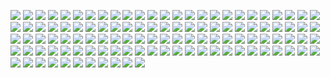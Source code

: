 ![](https://raw.githubusercontent.com/itheima1/BlockChain/master/day02/ppt/kotlin-day02/%E5%B9%BB%E7%81%AF%E7%89%871.JPG)
![](https://raw.githubusercontent.com/itheima1/BlockChain/master/day02/ppt/kotlin-day02/%E5%B9%BB%E7%81%AF%E7%89%872.JPG)
![](https://raw.githubusercontent.com/itheima1/BlockChain/master/day02/ppt/kotlin-day02/%E5%B9%BB%E7%81%AF%E7%89%873.JPG)
![](https://raw.githubusercontent.com/itheima1/BlockChain/master/day02/ppt/kotlin-day02/%E5%B9%BB%E7%81%AF%E7%89%874.JPG)
![](https://raw.githubusercontent.com/itheima1/BlockChain/master/day02/ppt/kotlin-day02/%E5%B9%BB%E7%81%AF%E7%89%875.JPG)
![](https://raw.githubusercontent.com/itheima1/BlockChain/master/day02/ppt/kotlin-day02/%E5%B9%BB%E7%81%AF%E7%89%876.JPG)
![](https://raw.githubusercontent.com/itheima1/BlockChain/master/day02/ppt/kotlin-day02/%E5%B9%BB%E7%81%AF%E7%89%877.JPG)
![](https://raw.githubusercontent.com/itheima1/BlockChain/master/day02/ppt/kotlin-day02/%E5%B9%BB%E7%81%AF%E7%89%878.JPG)
![](https://raw.githubusercontent.com/itheima1/BlockChain/master/day02/ppt/kotlin-day02/%E5%B9%BB%E7%81%AF%E7%89%879.JPG)
![](https://raw.githubusercontent.com/itheima1/BlockChain/master/day02/ppt/kotlin-day02/%E5%B9%BB%E7%81%AF%E7%89%8710.JPG)
![](https://raw.githubusercontent.com/itheima1/BlockChain/master/day02/ppt/kotlin-day02/%E5%B9%BB%E7%81%AF%E7%89%8711.JPG)
![](https://raw.githubusercontent.com/itheima1/BlockChain/master/day02/ppt/kotlin-day02/%E5%B9%BB%E7%81%AF%E7%89%8712.JPG)
![](https://raw.githubusercontent.com/itheima1/BlockChain/master/day02/ppt/kotlin-day02/%E5%B9%BB%E7%81%AF%E7%89%8713.JPG)
![](https://raw.githubusercontent.com/itheima1/BlockChain/master/day02/ppt/kotlin-day02/%E5%B9%BB%E7%81%AF%E7%89%8714.JPG)
![](https://raw.githubusercontent.com/itheima1/BlockChain/master/day02/ppt/kotlin-day02/%E5%B9%BB%E7%81%AF%E7%89%8715.JPG)
![](https://raw.githubusercontent.com/itheima1/BlockChain/master/day02/ppt/kotlin-day02/%E5%B9%BB%E7%81%AF%E7%89%8716.JPG)
![](https://raw.githubusercontent.com/itheima1/BlockChain/master/day02/ppt/kotlin-day02/%E5%B9%BB%E7%81%AF%E7%89%8717.JPG)
![](https://raw.githubusercontent.com/itheima1/BlockChain/master/day02/ppt/kotlin-day02/%E5%B9%BB%E7%81%AF%E7%89%8718.JPG)
![](https://raw.githubusercontent.com/itheima1/BlockChain/master/day02/ppt/kotlin-day02/%E5%B9%BB%E7%81%AF%E7%89%8719.JPG)
![](https://raw.githubusercontent.com/itheima1/BlockChain/master/day02/ppt/kotlin-day02/%E5%B9%BB%E7%81%AF%E7%89%8720.JPG)
![](https://raw.githubusercontent.com/itheima1/BlockChain/master/day02/ppt/kotlin-day02/%E5%B9%BB%E7%81%AF%E7%89%8721.JPG)
![](https://raw.githubusercontent.com/itheima1/BlockChain/master/day02/ppt/kotlin-day02/%E5%B9%BB%E7%81%AF%E7%89%8722.JPG)
![](https://raw.githubusercontent.com/itheima1/BlockChain/master/day02/ppt/kotlin-day02/%E5%B9%BB%E7%81%AF%E7%89%8723.JPG)
![](https://raw.githubusercontent.com/itheima1/BlockChain/master/day02/ppt/kotlin-day02/%E5%B9%BB%E7%81%AF%E7%89%8724.JPG)
![](https://raw.githubusercontent.com/itheima1/BlockChain/master/day02/ppt/kotlin-day02/%E5%B9%BB%E7%81%AF%E7%89%8725.JPG)
![](https://raw.githubusercontent.com/itheima1/BlockChain/master/day02/ppt/kotlin-day02/%E5%B9%BB%E7%81%AF%E7%89%8726.JPG)
![](https://raw.githubusercontent.com/itheima1/BlockChain/master/day02/ppt/kotlin-day02/%E5%B9%BB%E7%81%AF%E7%89%8727.JPG)
![](https://raw.githubusercontent.com/itheima1/BlockChain/master/day02/ppt/kotlin-day02/%E5%B9%BB%E7%81%AF%E7%89%8728.JPG)
![](https://raw.githubusercontent.com/itheima1/BlockChain/master/day02/ppt/kotlin-day02/%E5%B9%BB%E7%81%AF%E7%89%8729.JPG)
![](https://raw.githubusercontent.com/itheima1/BlockChain/master/day02/ppt/kotlin-day02/%E5%B9%BB%E7%81%AF%E7%89%8730.JPG)
![](https://raw.githubusercontent.com/itheima1/BlockChain/master/day02/ppt/kotlin-day02/%E5%B9%BB%E7%81%AF%E7%89%8731.JPG)
![](https://raw.githubusercontent.com/itheima1/BlockChain/master/day02/ppt/kotlin-day02/%E5%B9%BB%E7%81%AF%E7%89%8732.JPG)
![](https://raw.githubusercontent.com/itheima1/BlockChain/master/day02/ppt/kotlin-day02/%E5%B9%BB%E7%81%AF%E7%89%8733.JPG)
![](https://raw.githubusercontent.com/itheima1/BlockChain/master/day02/ppt/kotlin-day02/%E5%B9%BB%E7%81%AF%E7%89%8734.JPG)
![](https://raw.githubusercontent.com/itheima1/BlockChain/master/day02/ppt/kotlin-day02/%E5%B9%BB%E7%81%AF%E7%89%8735.JPG)
![](https://raw.githubusercontent.com/itheima1/BlockChain/master/day02/ppt/kotlin-day02/%E5%B9%BB%E7%81%AF%E7%89%8736.JPG)
![](https://raw.githubusercontent.com/itheima1/BlockChain/master/day02/ppt/kotlin-day02/%E5%B9%BB%E7%81%AF%E7%89%8737.JPG)
![](https://raw.githubusercontent.com/itheima1/BlockChain/master/day02/ppt/kotlin-day02/%E5%B9%BB%E7%81%AF%E7%89%8738.JPG)
![](https://raw.githubusercontent.com/itheima1/BlockChain/master/day02/ppt/kotlin-day02/%E5%B9%BB%E7%81%AF%E7%89%8739.JPG)
![](https://raw.githubusercontent.com/itheima1/BlockChain/master/day02/ppt/kotlin-day02/%E5%B9%BB%E7%81%AF%E7%89%8740.JPG)
![](https://raw.githubusercontent.com/itheima1/BlockChain/master/day02/ppt/kotlin-day02/%E5%B9%BB%E7%81%AF%E7%89%8741.JPG)
![](https://raw.githubusercontent.com/itheima1/BlockChain/master/day02/ppt/kotlin-day02/%E5%B9%BB%E7%81%AF%E7%89%8742.JPG)
![](https://raw.githubusercontent.com/itheima1/BlockChain/master/day02/ppt/kotlin-day02/%E5%B9%BB%E7%81%AF%E7%89%8743.JPG)
![](https://raw.githubusercontent.com/itheima1/BlockChain/master/day02/ppt/kotlin-day02/%E5%B9%BB%E7%81%AF%E7%89%8744.JPG)
![](https://raw.githubusercontent.com/itheima1/BlockChain/master/day02/ppt/kotlin-day02/%E5%B9%BB%E7%81%AF%E7%89%8745.JPG)
![](https://raw.githubusercontent.com/itheima1/BlockChain/master/day02/ppt/kotlin-day02/%E5%B9%BB%E7%81%AF%E7%89%8746.JPG)
![](https://raw.githubusercontent.com/itheima1/BlockChain/master/day02/ppt/kotlin-day02/%E5%B9%BB%E7%81%AF%E7%89%8747.JPG)
![](https://raw.githubusercontent.com/itheima1/BlockChain/master/day02/ppt/kotlin-day02/%E5%B9%BB%E7%81%AF%E7%89%8748.JPG)
![](https://raw.githubusercontent.com/itheima1/BlockChain/master/day02/ppt/kotlin-day02/%E5%B9%BB%E7%81%AF%E7%89%8749.JPG)
![](https://raw.githubusercontent.com/itheima1/BlockChain/master/day02/ppt/kotlin-day02/%E5%B9%BB%E7%81%AF%E7%89%8750.JPG)
![](https://raw.githubusercontent.com/itheima1/BlockChain/master/day02/ppt/kotlin-day02/%E5%B9%BB%E7%81%AF%E7%89%8751.JPG)
![](https://raw.githubusercontent.com/itheima1/BlockChain/master/day02/ppt/kotlin-day02/%E5%B9%BB%E7%81%AF%E7%89%8752.JPG)
![](https://raw.githubusercontent.com/itheima1/BlockChain/master/day02/ppt/kotlin-day02/%E5%B9%BB%E7%81%AF%E7%89%8753.JPG)
![](https://raw.githubusercontent.com/itheima1/BlockChain/master/day02/ppt/kotlin-day02/%E5%B9%BB%E7%81%AF%E7%89%8754.JPG)
![](https://raw.githubusercontent.com/itheima1/BlockChain/master/day02/ppt/kotlin-day02/%E5%B9%BB%E7%81%AF%E7%89%8755.JPG)
![](https://raw.githubusercontent.com/itheima1/BlockChain/master/day02/ppt/kotlin-day02/%E5%B9%BB%E7%81%AF%E7%89%8756.JPG)
![](https://raw.githubusercontent.com/itheima1/BlockChain/master/day02/ppt/kotlin-day02/%E5%B9%BB%E7%81%AF%E7%89%8757.JPG)
![](https://raw.githubusercontent.com/itheima1/BlockChain/master/day02/ppt/kotlin-day02/%E5%B9%BB%E7%81%AF%E7%89%8758.JPG)
![](https://raw.githubusercontent.com/itheima1/BlockChain/master/day02/ppt/kotlin-day02/%E5%B9%BB%E7%81%AF%E7%89%8759.JPG)
![](https://raw.githubusercontent.com/itheima1/BlockChain/master/day02/ppt/kotlin-day02/%E5%B9%BB%E7%81%AF%E7%89%8760.JPG)
![](https://raw.githubusercontent.com/itheima1/BlockChain/master/day02/ppt/kotlin-day02/%E5%B9%BB%E7%81%AF%E7%89%8761.JPG)
![](https://raw.githubusercontent.com/itheima1/BlockChain/master/day02/ppt/kotlin-day02/%E5%B9%BB%E7%81%AF%E7%89%8762.JPG)
![](https://raw.githubusercontent.com/itheima1/BlockChain/master/day02/ppt/kotlin-day02/%E5%B9%BB%E7%81%AF%E7%89%8763.JPG)
![](https://raw.githubusercontent.com/itheima1/BlockChain/master/day02/ppt/kotlin-day02/%E5%B9%BB%E7%81%AF%E7%89%8764.JPG)
![](https://raw.githubusercontent.com/itheima1/BlockChain/master/day02/ppt/kotlin-day02/%E5%B9%BB%E7%81%AF%E7%89%8765.JPG)
![](https://raw.githubusercontent.com/itheima1/BlockChain/master/day02/ppt/kotlin-day02/%E5%B9%BB%E7%81%AF%E7%89%8766.JPG)
![](https://raw.githubusercontent.com/itheima1/BlockChain/master/day02/ppt/kotlin-day02/%E5%B9%BB%E7%81%AF%E7%89%8767.JPG)
![](https://raw.githubusercontent.com/itheima1/BlockChain/master/day02/ppt/kotlin-day02/%E5%B9%BB%E7%81%AF%E7%89%8768.JPG)
![](https://raw.githubusercontent.com/itheima1/BlockChain/master/day02/ppt/kotlin-day02/%E5%B9%BB%E7%81%AF%E7%89%8769.JPG)
![](https://raw.githubusercontent.com/itheima1/BlockChain/master/day02/ppt/kotlin-day02/%E5%B9%BB%E7%81%AF%E7%89%8770.JPG)
![](https://raw.githubusercontent.com/itheima1/BlockChain/master/day02/ppt/kotlin-day02/%E5%B9%BB%E7%81%AF%E7%89%8771.JPG)
![](https://raw.githubusercontent.com/itheima1/BlockChain/master/day02/ppt/kotlin-day02/%E5%B9%BB%E7%81%AF%E7%89%8772.JPG)
![](https://raw.githubusercontent.com/itheima1/BlockChain/master/day02/ppt/kotlin-day02/%E5%B9%BB%E7%81%AF%E7%89%8773.JPG)
![](https://raw.githubusercontent.com/itheima1/BlockChain/master/day02/ppt/kotlin-day02/%E5%B9%BB%E7%81%AF%E7%89%8774.JPG)
![](https://raw.githubusercontent.com/itheima1/BlockChain/master/day02/ppt/kotlin-day02/%E5%B9%BB%E7%81%AF%E7%89%8775.JPG)
![](https://raw.githubusercontent.com/itheima1/BlockChain/master/day02/ppt/kotlin-day02/%E5%B9%BB%E7%81%AF%E7%89%8776.JPG)
![](https://raw.githubusercontent.com/itheima1/BlockChain/master/day02/ppt/kotlin-day02/%E5%B9%BB%E7%81%AF%E7%89%8777.JPG)
![](https://raw.githubusercontent.com/itheima1/BlockChain/master/day02/ppt/kotlin-day02/%E5%B9%BB%E7%81%AF%E7%89%8778.JPG)
![](https://raw.githubusercontent.com/itheima1/BlockChain/master/day02/ppt/kotlin-day02/%E5%B9%BB%E7%81%AF%E7%89%8779.JPG)
![](https://raw.githubusercontent.com/itheima1/BlockChain/master/day02/ppt/kotlin-day02/%E5%B9%BB%E7%81%AF%E7%89%8780.JPG)
![](https://raw.githubusercontent.com/itheima1/BlockChain/master/day02/ppt/kotlin-day02/%E5%B9%BB%E7%81%AF%E7%89%8781.JPG)
![](https://raw.githubusercontent.com/itheima1/BlockChain/master/day02/ppt/kotlin-day02/%E5%B9%BB%E7%81%AF%E7%89%8782.JPG)
![](https://raw.githubusercontent.com/itheima1/BlockChain/master/day02/ppt/kotlin-day02/%E5%B9%BB%E7%81%AF%E7%89%8783.JPG)
![](https://raw.githubusercontent.com/itheima1/BlockChain/master/day02/ppt/kotlin-day02/%E5%B9%BB%E7%81%AF%E7%89%8784.JPG)
![](https://raw.githubusercontent.com/itheima1/BlockChain/master/day02/ppt/kotlin-day02/%E5%B9%BB%E7%81%AF%E7%89%8785.JPG)
![](https://raw.githubusercontent.com/itheima1/BlockChain/master/day02/ppt/kotlin-day02/%E5%B9%BB%E7%81%AF%E7%89%8786.JPG)
![](https://raw.githubusercontent.com/itheima1/BlockChain/master/day02/ppt/kotlin-day02/%E5%B9%BB%E7%81%AF%E7%89%8787.JPG)
![](https://raw.githubusercontent.com/itheima1/BlockChain/master/day02/ppt/kotlin-day02/%E5%B9%BB%E7%81%AF%E7%89%8788.JPG)
![](https://raw.githubusercontent.com/itheima1/BlockChain/master/day02/ppt/kotlin-day02/%E5%B9%BB%E7%81%AF%E7%89%8789.JPG)
![](https://raw.githubusercontent.com/itheima1/BlockChain/master/day02/ppt/kotlin-day02/%E5%B9%BB%E7%81%AF%E7%89%8790.JPG)
![](https://raw.githubusercontent.com/itheima1/BlockChain/master/day02/ppt/kotlin-day02/%E5%B9%BB%E7%81%AF%E7%89%8791.JPG)
![](https://raw.githubusercontent.com/itheima1/BlockChain/master/day02/ppt/kotlin-day02/%E5%B9%BB%E7%81%AF%E7%89%8792.JPG)
![](https://raw.githubusercontent.com/itheima1/BlockChain/master/day02/ppt/kotlin-day02/%E5%B9%BB%E7%81%AF%E7%89%8793.JPG)
![](https://raw.githubusercontent.com/itheima1/BlockChain/master/day02/ppt/kotlin-day02/%E5%B9%BB%E7%81%AF%E7%89%8794.JPG)
![](https://raw.githubusercontent.com/itheima1/BlockChain/master/day02/ppt/kotlin-day02/%E5%B9%BB%E7%81%AF%E7%89%8795.JPG)
![](https://raw.githubusercontent.com/itheima1/BlockChain/master/day02/ppt/kotlin-day02/%E5%B9%BB%E7%81%AF%E7%89%8796.JPG)
![](https://raw.githubusercontent.com/itheima1/BlockChain/master/day02/ppt/kotlin-day02/%E5%B9%BB%E7%81%AF%E7%89%8797.JPG)
![](https://raw.githubusercontent.com/itheima1/BlockChain/master/day02/ppt/kotlin-day02/%E5%B9%BB%E7%81%AF%E7%89%8798.JPG)
![](https://raw.githubusercontent.com/itheima1/BlockChain/master/day02/ppt/kotlin-day02/%E5%B9%BB%E7%81%AF%E7%89%8799.JPG)
![](https://raw.githubusercontent.com/itheima1/BlockChain/master/day02/ppt/kotlin-day02/%E5%B9%BB%E7%81%AF%E7%89%87100.JPG)
![](https://raw.githubusercontent.com/itheima1/BlockChain/master/day02/ppt/kotlin-day02/%E5%B9%BB%E7%81%AF%E7%89%87101.JPG)
![](https://raw.githubusercontent.com/itheima1/BlockChain/master/day02/ppt/kotlin-day02/%E5%B9%BB%E7%81%AF%E7%89%87102.JPG)
![](https://raw.githubusercontent.com/itheima1/BlockChain/master/day02/ppt/kotlin-day02/%E5%B9%BB%E7%81%AF%E7%89%87103.JPG)
![](https://raw.githubusercontent.com/itheima1/BlockChain/master/day02/ppt/kotlin-day02/%E5%B9%BB%E7%81%AF%E7%89%87104.JPG)
![](https://raw.githubusercontent.com/itheima1/BlockChain/master/day02/ppt/kotlin-day02/%E5%B9%BB%E7%81%AF%E7%89%87105.JPG)
![](https://raw.githubusercontent.com/itheima1/BlockChain/master/day02/ppt/kotlin-day02/%E5%B9%BB%E7%81%AF%E7%89%87106.JPG)
![](https://raw.githubusercontent.com/itheima1/BlockChain/master/day02/ppt/kotlin-day02/%E5%B9%BB%E7%81%AF%E7%89%87107.JPG)
![](https://raw.githubusercontent.com/itheima1/BlockChain/master/day02/ppt/kotlin-day02/%E5%B9%BB%E7%81%AF%E7%89%87108.JPG)
![](https://raw.githubusercontent.com/itheima1/BlockChain/master/day02/ppt/kotlin-day02/%E5%B9%BB%E7%81%AF%E7%89%87109.JPG)
![](https://raw.githubusercontent.com/itheima1/BlockChain/master/day02/ppt/kotlin-day02/%E5%B9%BB%E7%81%AF%E7%89%87110.JPG)
![](https://raw.githubusercontent.com/itheima1/BlockChain/master/day02/ppt/kotlin-day02/%E5%B9%BB%E7%81%AF%E7%89%87111.JPG)